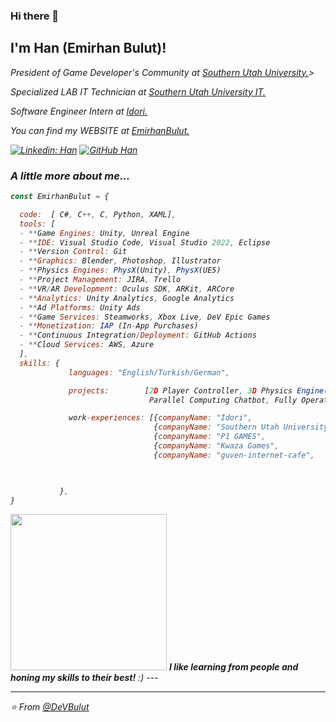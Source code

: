 ### Hi there 👋

<h2> I'm Han (Emirhan Bulut)!</h2>
<p><em>President of Game Developer's Community at <a href="https://www.suu.edu/">Southern Utah University.</a>> 
<p><em>Specialized LAB IT Technician at <a href="https://www.suu.edu/it/">Southern Utah University IT.</a>
<p><em>Software Engineer Intern at <a href="https://idori.com/">Idori.</a>
<p><em>You can find my WEBSITE at <a href="https://emirhanbulut.com/">EmirhanBulut.</a>
</em></p>  

[![Linkedin: Han](https://img.shields.io/badge/-EmirhanBulut-blue?style=flat-square&logo=Linkedin&logoColor=white&link=https://www.linkedin.com/in/ashif-zafar-70618434/)](https://www.linkedin.com/in/emirhan-bulut/)
[![GitHub Han](https://img.shields.io/github/followers/DeVBulut?label=follow&style=social)](https://github.com/DeVBulut)


### A little more about me...  

```javascript
const EmirhanBulut = {

  code:  [ C#, C++, C, Python, XAML],
  tools: [
  - **Game Engines: Unity, Unreal Engine
  - **IDE: Visual Studio Code, Visual Studio 2022, Eclipse
  - **Version Control: Git
  - **Graphics: Blender, Photoshop, Illustrator
  - **Physics Engines: PhysX(Unity), PhysX(UE5)
  - **Project Management: JIRA, Trello
  - **VR/AR Development: Oculus SDK, ARKit, ARCore
  - **Analytics: Unity Analytics, Google Analytics
  - **Ad Platforms: Unity Ads
  - **Game Services: Steamworks, Xbox Live, DeV Epic Games
  - **Monetization: IAP (In-App Purchases)
  - **Continuous Integration/Deployment: GitHub Actions
  - **Cloud Services: AWS, Azure
  ],
  skills: {
             languages: "English/Turkish/German",

             projects:        [2D Player Controller, 3D Physics Engine(Built From Scratch), Rhythm Game,
                               Parallel Computing Chatbot, Fully Operational Discord Bot],

             work-experiences: [{companyName: "Idori",                    role: "Software Engineer Intern"},
                                {companyName: "Southern Utah University", role: "Tier II IT Technician"},
                                {companyName: "P1 GAMES",                 role: "Lead Software Programmer"},
                                {companyName: "Kwaza Games",              role: "Unity Developer Intern"},
                                {companyName: "guven-internet-cafe",      role: "Hardware Technician"},]


                                           
           },
}
```

<img src="https://media.giphy.com/media/v1.Y2lkPTc5MGI3NjExMzU3cm55eHFtem4xNXFzOWpscGNtMGZuaDJhZTI5MWUxZTI2ZnZhNSZlcD12MV9pbnRlcm5hbF9naWZfYnlfaWQmY3Q9Zw/PTBVMsYIOB0SBP4MVe/giphy-downsized-large.gif" width="250"> 
<em><b>I like learning from people and honing my skills to their best!</b> :)</em>
---
 
 ---
 ⭐️ From [@DeVBulut](https://github.com/DeVBulut)
 
 
